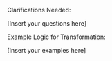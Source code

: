 Clarifications Needed:

[Insert your questions here]

Example Logic for Transformation:

[Insert your examples here]